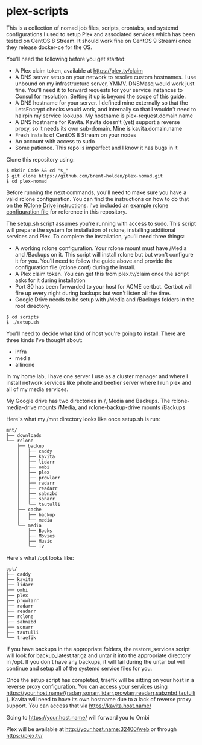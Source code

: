 # plex-scripts
This is a collection of nomad job files, scripts, crontabs, and systemd configurations I used to setup Plex and associated services which has been tested on CentOS 8 Stream. It should work fine on CentOS 9 Streami once they release docker-ce for the OS.

You'll need the following before you get started:

* A Plex claim token, available at https://plex.tv/claim
* A DNS server setup on your network to resolve custom hostnames. I use unbound on my infrastructure server, YMMV. DNSMasq would work just fine. You'll need it to forward requests for your service instances to Consul for resolution. Setting it up is beyond the scope of this guide.
* A DNS hostname for your server. I defined mine externally so that the LetsEncrypt checks would work, and internally so that I wouldn't need to hairpin my service lookups. My hostname is plex-request.domain.name
* A DNS hostname for Kavita. Kavita doesn't (yet) support a reverse proxy, so it needs its own sub-domain. Mine is kavita.domain.name
* Fresh installs of CentOS 8 Stream on your nodes
* An account with access to sudo
* Some patience. This repo is imperfect and I know it has bugs in it


Clone this repository using:
```console
$ mkdir Code && cd "$_"
$ git clone https://github.com/brent-holden/plex-nomad.git
$ cd plex-nomad
```

Before running the next commands, you'll need to make sure you have a valid rclone configuration. You can find the instructions on how to do that on the [RClone Drive instructions](https://rclone.org/drive/). I've included an [example rclone configuration file](rclone/rclone.conf.example) for reference in this repository.

The setup.sh script assumes you're running with access to sudo. This script will prepare the system for installation of rclone, installing additional services and Plex. To complete the installation, you'll need three things:
* A working rclone configuration. Your rclone mount must have /Media and /Backups on it. This script will install rclone but but won't configure it for you. You'll need to follow the guide above and provide the configuration file (rclone.conf) during the install.
* A Plex claim token. You can get this from plex.tv/claim once the script asks for it during installation
* Port 80 has been forwarded to your host for ACME certbot. Certbot will fire up every night during backups but won't listen all the time.
* Google Drive needs to be setup with /Media and /Backups folders in the root directory.


```console
$ cd scripts
$ ./setup.sh
```
You'll need to decide what kind of host you're going to install. There are three kinds I've thought about:
* infra
* media
* allinone

In my home lab, I have one server I use as a cluster manager and where I install network services like pihole and beefier server where I run plex and all of my media services.

My Google drive has two directories in /, Media and Backups. The rclone-media-drive mounts /Media, and rclone-backup-drive mounts /Backups

Here's what my /mnt directory looks like once setup.sh is run:
```console
mnt/
├── downloads
└── rclone
    ├── backup
    │   ├── caddy
    │   ├── kavita
    │   ├── lidarr
    │   ├── ombi
    │   ├── plex
    │   ├── prowlarr
    │   ├── radarr
    │   ├── readarr
    │   ├── sabnzbd
    │   ├── sonarr
    │   └── tautulli
    ├── cache
    │   ├── backup
    │   └── media
    └── media
        ├── Books
        ├── Movies
        ├── Music
        └── TV
```


Here's what /opt looks like:

```console
opt/
├── caddy
├── kavita
├── lidarr
├── ombi
├── plex
├── prowlarr
├── radarr
├── readarr
├── rclone
├── sabnzbd
├── sonarr
├── tautulli
└── traefik
```

If you have backups in the appropriate folders, the restore_services script will look for backup_latest.tar.gz and untar it into the appropriate directory in /opt. If you don't have any backups, it will fail during the untar but will continue and setup all of the systemd service files for you.


Once the setup script has completed, traefik will be sitting on your host in a reverse proxy configuration. You can access your services using https://your.host.name/{radarr,sonarr,lidarr,prowlarr,readarr,sabznbd,tautulli}. Kavita will need to have its own hostname due to a lack of reverse proxy support. You can access that via https://kavita.host.name/

Going to https://your.host.name/ will forward you to Ombi

Plex will be available at http://your.host.name:32400/web or through https://plex.tv/


